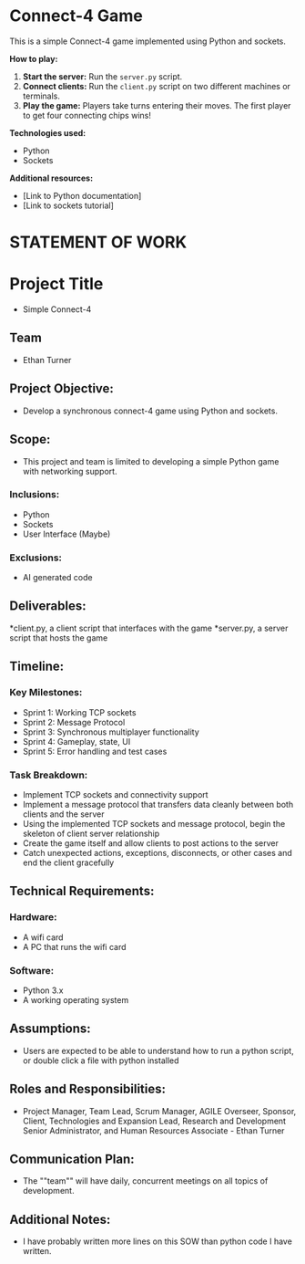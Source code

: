 # Connect-4 Game 

This is a simple Connect-4 game implemented using Python and sockets.

**How to play:**
1. **Start the server:** Run the `server.py` script.
2. **Connect clients:** Run the `client.py` script on two different machines or terminals.
3. **Play the game:** Players take turns entering their moves. The first player to get four connecting chips wins!

**Technologies used:**
* Python
* Sockets

**Additional resources:**
* [Link to Python documentation]
* [Link to sockets tutorial]

# STATEMENT OF WORK

# Project Title

* Simple Connect-4

## Team

* Ethan Turner

## Project Objective:

* Develop a synchronous connect-4 game using Python and sockets.

## Scope:

* This project and team is limited to developing a simple Python game with networking support.

### Inclusions:

* Python
* Sockets 
* User Interface (Maybe)

### Exclusions:

* AI generated code

## Deliverables:

*client.py, a client script that interfaces with the game
*server.py, a server script that hosts the game

## Timeline:

### Key Milestones:

* Sprint 1: Working TCP sockets
* Sprint 2: Message Protocol 
* Sprint 3: Synchronous multiplayer functionality
* Sprint 4: Gameplay, state, UI
* Sprint 5: Error handling and test cases

### Task Breakdown:

* Implement TCP sockets and connectivity support
* Implement a message protocol that transfers data cleanly between both clients and the server
* Using the implemented TCP sockets and message protocol, begin the skeleton of client server relationship
* Create the game itself and allow clients to post actions to the server
* Catch unexpected actions, exceptions, disconnects, or other cases and end the client gracefully

## Technical Requirements:

### Hardware:

* A wifi card
* A PC that runs the wifi card

### Software:

* Python 3.x
* A working operating system

## Assumptions:

* Users are expected to be able to understand how to run a python script, or double click a file with python installed

## Roles and Responsibilities:

* Project Manager, Team Lead, Scrum Manager, AGILE Overseer, Sponsor, Client, Technologies and Expansion Lead, Research and Development Senior Administrator, and Human Resources Associate - Ethan Turner

## Communication Plan:

* The ""team"" will have daily, concurrent meetings on all topics of development.

## Additional Notes:

* I have probably written more lines on this SOW than python code I have written.

